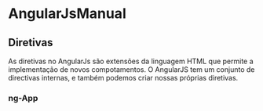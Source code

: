 # AngularJsManual

## Diretivas

As diretivas no AngularJs são extensões da linguagem HTML que permite a implementação de novos compotamentos. O AngularJS tem um conjunto de directivas internas, e também podemos criar nossas próprias diretivas.

### ng-App
